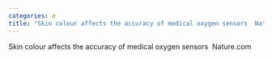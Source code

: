 ```yaml
---
categories: e
title: "Skin colour affects the accuracy of medical oxygen sensors  Naturecom"
---
```

Skin colour affects the accuracy of medical oxygen sensors&nbsp;&nbsp;Nature.com